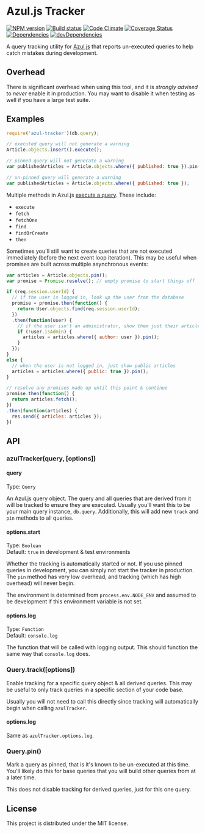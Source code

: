 # Azul.js Tracker

[![NPM version][npm-image]][npm-url] [![Build status][travis-image]][travis-url] [![Code Climate][codeclimate-image]][codeclimate-url] [![Coverage Status][coverage-image]][coverage-url] [![Dependencies][david-image]][david-url] [![devDependencies][david-dev-image]][david-dev-url]

A query tracking utility for [Azul.js][azul] that reports un-executed queries to
help catch mistakes during development.

## Overhead

There is significant overhead when using this tool, and it is
_strongly advised_ to _never_ enable it in production. You may want to disable
it when testing as well if you have a large test suite.

## Examples

```js
require('azul-tracker')(db.query);

// executed query will not generate a warning
Article.objects.insert().execute();

// pinned query will not generate a warning
var publishedArticles = Article.objects.where({ published: true }).pin();

// un-pinned query will generate a warning
var publishedArticles = Article.objects.where({ published: true });
```

Multiple methods in Azul.js [execute a query][azul-execute]. These include:

- `execute`
- `fetch`
- `fetchOne`
- `find`
- `findOrCreate`
- `then`

Sometimes you'll still want to create queries that are not executed immediately
(before the next event loop iteration). This may be useful when promises are
built across multiple asynchronous events:

```js
var articles = Article.objects.pin();
var promise = Promise.resolve(); // empty promise to start things off

if (req.session.userId) {
  // if the user is logged in, look up the user from the database
  promise = promise.then(function() {
    return User.objects.find(req.session.userId);
  })
  .then(function(user) {
    // if the user isn't an administrator, show them just their articles
    if (!user.isAdmin) {
      articles = articles.where({ author: user }).pin();
    }
  });
}
else {
  // when the user is not logged in, just show public articles
  articles = articles.where({ public: true }).pin();
}

// resolve any promises made up until this point & continue
promise.then(function() {
  return articles.fetch();
})
.then(function(articles) {
  res.send({ articles: articles });
})
```

## API

### azulTracker(query, [options])

#### query

Type: `Query`

An Azul.js query object. The query and all queries that are derived from it
will be tracked to ensure they are executed. Usually you'll want this to be
your main query instance, `db.query`. Additionally, this will add new `track`
and `pin` methods to all queries.

#### options.start

Type: `Boolean`  
Default: `true` in development & test environments

Whether the tracking is automatically started or not. If you use pinned queries
in development, you can simply not start the tracker in production. The `pin`
method has very low overhead, and tracking (which has high overhead) will never
begin.

The environment is determined from `process.env.NODE_ENV` and assumed to be
development if this environment variable is not set.

#### options.log

Type: `Function`  
Default: `console.log`

The function that will be called with logging output. This should function the
same way that `console.log` does.

### Query.track([options])

Enable tracking for a specific query object & all derived queries. This may be
useful to only track queries in a specific section of your code base.

Usually you will not need to call this directly since tracking will
automatically begin when calling `azulTracker`.

#### options.log

Same as `azulTracker.options.log`.

### Query.pin()

Mark a query as pinned, that is it's known to be un-executed at this time.
You'll likely do this for base queries that you will build other queries from
at a later time.

This does not disable tracking for derived queries, just for this one query.


## License

This project is distributed under the MIT license.

[azul]: http://www.azuljs.com/
[azul-execute]: http://www.azuljs.com/guides/queries/#executing

[travis-image]: http://img.shields.io/travis/wbyoung/azul-tracker.svg?style=flat
[travis-url]: http://travis-ci.org/wbyoung/azul-tracker
[npm-image]: http://img.shields.io/npm/v/azul-tracker.svg?style=flat
[npm-url]: https://npmjs.org/package/azul-tracker
[codeclimate-image]: http://img.shields.io/codeclimate/github/wbyoung/azul-tracker.svg?style=flat
[codeclimate-url]: https://codeclimate.com/github/wbyoung/azul-tracker
[coverage-image]: http://img.shields.io/coveralls/wbyoung/azul-tracker.svg?style=flat
[coverage-url]: https://coveralls.io/r/wbyoung/azul-tracker
[david-image]: http://img.shields.io/david/wbyoung/azul-tracker.svg?style=flat
[david-url]: https://david-dm.org/wbyoung/azul-tracker
[david-dev-image]: http://img.shields.io/david/dev/wbyoung/azul-tracker.svg?style=flat
[david-dev-url]: https://david-dm.org/wbyoung/azul-tracker#info=devDependencies
